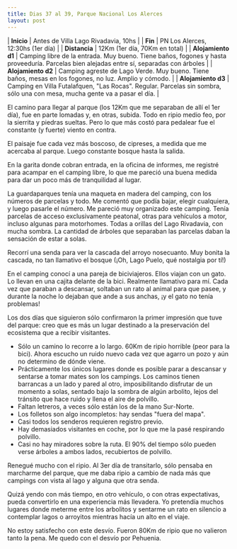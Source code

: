 ```yaml
---
title: Dias 37 al 39, Parque Nacional Los Alerces
layout: post
---
```


| **Inicio**             | Antes de Villa Lago Rivadavia, 10hs |
| **Fin**                 | PN Los Alerces, 12:30hs (1er día) |
| **Distancia**       | 12Km (1er día, 70Km en total) |
| **Alojamiento d1**    | Camping libre de la entrada. Muy bueno. Tiene baños, fogones y hasta proveeduría. Parcelas bien alejadas entre sí, separadas con árboles |
| **Alojamiento d2**    | Camping agreste de Lago Verde. Muy bueno. Tiene baños, mesas en los fogones, no luz. Amplio y cómodo. |
| **Alojamiento d3**    | Camping en Villa Futalafquen, "Las Rocas". Regular. Parcelas sin sombra, sólo una con mesa, mucha gente va a pasar el día. |

El camino para llegar al parque (los 12Km que me separaban de allí el 1er día), fue en parte lomadas y, en otras, subida. Todo en ripio medio feo, por la sierrita y piedras sueltas. Pero lo que más costó para pedalear fue el constante (y fuerte) viento en contra.

El paisaje fue cada vez más boscoso, de cipreses, a medida que me acercaba al parque. Luego constante bosque hasta la salida.

En la garita donde cobran entrada, en la oficina de informes, me registré para acampar en el camping libre, lo que me pareció una buena medida para dar un poco más de tranquilidad al lugar.

La guardaparques tenía una maqueta en madera del camping, con los números de parcelas y todo. Me comentó que podía bajar, elegir cualquiera, y luego pasarle el número. Me pareció muy organizado este camping. Tenía parcelas de acceso exclusivamente peatonal, otras para vehículos a motor, incluso algunas para motorhomes. Todas a orillas del Lago Rivadavia, con mucha sombra. La cantidad de árboles que separaban las parcelas daban la sensación de estar a solas.

Recorrí una senda para ver la cascada del arroyo nosecuanto. Muy bonita la cascada, no tan llamativo el bosque (¡Oh, Lago Puelo, qué nostalgia por tí!)

En el camping conocí a una pareja de biciviajeros. Ellos viajan con un gato. Lo llevan en una cajita delante de la bici. Realmente llamativo para mí. Cada vez que paraban a descansar, soltaban un rato al animal para que pasee, y durante la noche lo dejaban que ande a sus anchas, ¡y el gato no tenía problemas!

Los dos días que siguieron sólo confirmaron la primer impresión que tuve del parque: creo que es más un lugar destinado a la preservación del ecosistema que a recibir visitantes.

 * Sólo un camino lo recorre a lo largo. 60Km de ripio horrible (peor para la bici). Ahora escucho un ruido nuevo cada vez que agarro un pozo y aún no determino de dónde viene.
 * Prácticamente los únicos lugares donde es posible parar a descansar y sentarse a tomar mates son los campings. Los caminos tienen barrancas a un lado y pared al otro, imposibilitando disfrutar de un momento a solas, sentado bajo la sombra de algún arbolito, lejos del tránsito que hace ruido y llena el aire de polvillo.
 * Faltan letreros, a veces sólo están los de la mano Sur-Norte.
 * Los folletos son algo incompletos: hay sendas "fuera del mapa".
 * Casi todos los senderos requieren registro previo.
 * Hay demasiados visitantes en coche, por lo que me la pasé respirando polvillo.
 * Casi no hay miradores sobre la ruta. El 90% del tiempo sólo pueden verse árboles a ambos lados, recubiertos de polvillo.

Renegué mucho con el ripio. Al 3er día de transitarlo, sólo pensaba en marcharme del parque, que me daba ripio a cambio de nada más que campings con vista al lago y alguna que otra senda.

Quizá yendo con más tiempo, en otro vehículo, o con otras expectativas, pueda convertirlo en una experiencia más llevadera. Yo pretendía muchos lugares donde meterme entre los arbolitos y sentarme un rato en silencio a contemplar lagos o arroyitos mientras hacía un alto en el viaje.

No estoy satisfecho con este desvío. Fueron 80Km de ripio que no valieron tanto la pena. Me quedo con el desvío por Pehuenia.
